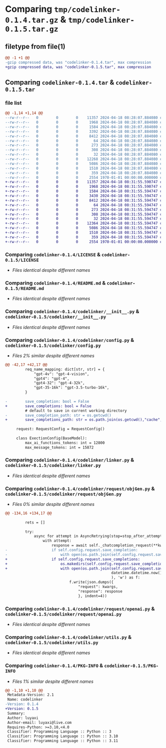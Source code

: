 # Comparing `tmp/codelinker-0.1.4.tar.gz` & `tmp/codelinker-0.1.5.tar.gz`

## filetype from file(1)

```diff
@@ -1 +1 @@
-gzip compressed data, was "codelinker-0.1.4.tar", max compression
+gzip compressed data, was "codelinker-0.1.5.tar", max compression
```

## Comparing `codelinker-0.1.4.tar` & `codelinker-0.1.5.tar`

### file list

```diff
@@ -1,14 +1,14 @@
--rw-r--r--   0        0        0    11357 2024-04-18 08:28:07.884080 codelinker-0.1.4/LICENSE
--rw-r--r--   0        0        0     1968 2024-04-18 08:28:07.884080 codelinker-0.1.4/README.md
--rw-r--r--   0        0        0     1584 2024-04-18 08:28:07.884080 codelinker-0.1.4/codelinker/__init__.py
--rw-r--r--   0        0        0     3392 2024-04-18 08:28:07.884080 codelinker-0.1.4/codelinker/config.py
--rw-r--r--   0        0        0     8412 2024-04-18 08:28:07.884080 codelinker-0.1.4/codelinker/linker.py
--rw-r--r--   0        0        0       64 2024-04-18 08:28:07.884080 codelinker-0.1.4/codelinker/models/__init__.py
--rw-r--r--   0        0        0      273 2024-04-18 08:28:07.884080 codelinker-0.1.4/codelinker/models/labels.py
--rw-r--r--   0        0        0      308 2024-04-18 08:28:07.884080 codelinker-0.1.4/codelinker/models/structuredRet.py
--rw-r--r--   0        0        0       32 2024-04-18 08:28:07.884080 codelinker-0.1.4/codelinker/request/__init__.py
--rw-r--r--   0        0        0    12268 2024-04-18 08:28:07.884080 codelinker-0.1.4/codelinker/request/objGen.py
--rw-r--r--   0        0        0     5086 2024-04-18 08:28:07.884080 codelinker-0.1.4/codelinker/request/openai.py
--rw-r--r--   0        0        0     1510 2024-04-18 08:28:07.884080 codelinker-0.1.4/codelinker/utils.py
--rw-r--r--   0        0        0      359 2024-04-18 08:28:07.884080 codelinker-0.1.4/pyproject.toml
--rw-r--r--   0        0        0     2554 1970-01-01 00:00:00.000000 codelinker-0.1.4/PKG-INFO
+-rw-r--r--   0        0        0    11357 2024-04-18 08:31:55.590747 codelinker-0.1.5/LICENSE
+-rw-r--r--   0        0        0     1968 2024-04-18 08:31:55.590747 codelinker-0.1.5/README.md
+-rw-r--r--   0        0        0     1584 2024-04-18 08:31:55.594747 codelinker-0.1.5/codelinker/__init__.py
+-rw-r--r--   0        0        0     3430 2024-04-18 08:31:55.594747 codelinker-0.1.5/codelinker/config.py
+-rw-r--r--   0        0        0     8412 2024-04-18 08:31:55.594747 codelinker-0.1.5/codelinker/linker.py
+-rw-r--r--   0        0        0       64 2024-04-18 08:31:55.594747 codelinker-0.1.5/codelinker/models/__init__.py
+-rw-r--r--   0        0        0      273 2024-04-18 08:31:55.594747 codelinker-0.1.5/codelinker/models/labels.py
+-rw-r--r--   0        0        0      308 2024-04-18 08:31:55.594747 codelinker-0.1.5/codelinker/models/structuredRet.py
+-rw-r--r--   0        0        0       32 2024-04-18 08:31:55.594747 codelinker-0.1.5/codelinker/request/__init__.py
+-rw-r--r--   0        0        0    12364 2024-04-18 08:31:55.594747 codelinker-0.1.5/codelinker/request/objGen.py
+-rw-r--r--   0        0        0     5086 2024-04-18 08:31:55.594747 codelinker-0.1.5/codelinker/request/openai.py
+-rw-r--r--   0        0        0     1510 2024-04-18 08:31:55.594747 codelinker-0.1.5/codelinker/utils.py
+-rw-r--r--   0        0        0      359 2024-04-18 08:31:55.594747 codelinker-0.1.5/pyproject.toml
+-rw-r--r--   0        0        0     2554 1970-01-01 00:00:00.000000 codelinker-0.1.5/PKG-INFO
```

### Comparing `codelinker-0.1.4/LICENSE` & `codelinker-0.1.5/LICENSE`

 * *Files identical despite different names*

### Comparing `codelinker-0.1.4/README.md` & `codelinker-0.1.5/README.md`

 * *Files identical despite different names*

### Comparing `codelinker-0.1.4/codelinker/__init__.py` & `codelinker-0.1.5/codelinker/__init__.py`

 * *Files identical despite different names*

### Comparing `codelinker-0.1.4/codelinker/config.py` & `codelinker-0.1.5/codelinker/config.py`

 * *Files 2% similar despite different names*

```diff
@@ -42,17 +42,17 @@
         req_name_mapping: dict[str, str] = {
             "gpt-4v": "gpt-4-vision",
             "gpt4": "gpt-4",
             "gpt4-32": "gpt-4-32k",
             "gpt-35-16k": "gpt-3.5-turbo-16k",
         }
 
-        save_completion: bool = False
+        save_completions: bool = False
         # default to save in current working directory 
-        save_completion_path: str = os.getcwd()
+        save_completions_path: str = os.path.join(os.getcwd(),"cache","completions")
 
     request: RequestConfig = RequestConfig()
     
     class ExectionConfig(BaseModel):
         max_ai_functions_tokens: int = 12800
         max_message_tokens: int = 15872
```

### Comparing `codelinker-0.1.4/codelinker/linker.py` & `codelinker-0.1.5/codelinker/linker.py`

 * *Files identical despite different names*

### Comparing `codelinker-0.1.4/codelinker/request/objGen.py` & `codelinker-0.1.5/codelinker/request/objGen.py`

 * *Files 0% similar despite different names*

```diff
@@ -134,16 +134,17 @@
 
         rets = []
 
         try:
             async for attempt in AsyncRetrying(stop=stop_after_attempt(max_retry_times), reraise=True):
                 with attempt:
                     response = await self._chatcompletion_request(**kwargs)
-                    if self.config.request.save_completion:
-                        with open(os.path.join(self.config.request.save_completion_path,
+                    if self.config.request.save_completions:
+                        os.makedirs(self.config.request.save_completions_path, exist_ok=True)
+                        with open(os.path.join(self.config.request.save_completions_path,
                                                datetime.datetime.now().strftime("%Y-%m-%d-%H-%M-%S-%f")+f"{uuid.uuid4().hex}.json"
                                                ), 'w') as f:
                             f.write(json.dumps({
                                 "request": kwargs,
                                 "response": response
                                 }, indent=4))
```

### Comparing `codelinker-0.1.4/codelinker/request/openai.py` & `codelinker-0.1.5/codelinker/request/openai.py`

 * *Files identical despite different names*

### Comparing `codelinker-0.1.4/codelinker/utils.py` & `codelinker-0.1.5/codelinker/utils.py`

 * *Files identical despite different names*

### Comparing `codelinker-0.1.4/PKG-INFO` & `codelinker-0.1.5/PKG-INFO`

 * *Files 1% similar despite different names*

```diff
@@ -1,10 +1,10 @@
 Metadata-Version: 2.1
 Name: codelinker
-Version: 0.1.4
+Version: 0.1.5
 Summary: 
 Author: luyaxi
 Author-email: luyaxi@live.com
 Requires-Python: >=3.10,<4.0
 Classifier: Programming Language :: Python :: 3
 Classifier: Programming Language :: Python :: 3.10
 Classifier: Programming Language :: Python :: 3.11
```

